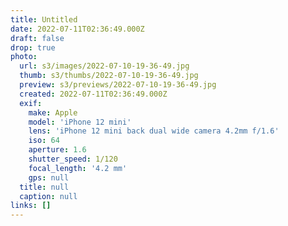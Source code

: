 ```yaml
---
title: Untitled
date: 2022-07-11T02:36:49.000Z
draft: false
drop: true
photo:
  url: s3/images/2022-07-10-19-36-49.jpg
  thumb: s3/thumbs/2022-07-10-19-36-49.jpg
  preview: s3/previews/2022-07-10-19-36-49.jpg
  created: 2022-07-11T02:36:49.000Z
  exif:
    make: Apple
    model: 'iPhone 12 mini'
    lens: 'iPhone 12 mini back dual wide camera 4.2mm f/1.6'
    iso: 64
    aperture: 1.6
    shutter_speed: 1/120
    focal_length: '4.2 mm'
    gps: null
  title: null
  caption: null
links: []
---
```

